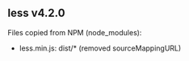 ## less v4.2.0

Files copied from NPM (node_modules):
* less.min.js: dist/* (removed sourceMappingURL)
